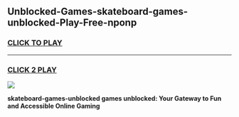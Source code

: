 
## Unblocked-Games-skateboard-games-unblocked-Play-Free-nponp
<h3>
<a href="https://premium76.site?title=skateboard-games-unblocked&ref=21A">CLICK TO PLAY</a></h3>
<hr>

<h3>
<a href="https://premium76.site?title=skateboard-games-unblocked&ref=21A">CLICK 2 PLAY</a>
  
</h3>

<a href="https://premium76.site?title=skateboard-games-unblocked&ref=21A"><img src="https://clearcache.store/games.png"></a>


**skateboard-games-unblocked games unblocked: Your Gateway to Fun and Accessible Online Gaming**
